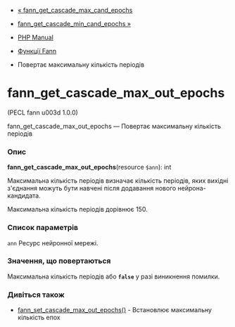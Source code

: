 - [« fann_get_cascade_max_cand_epochs](function.fann-get-cascade-max-cand-epochs.md)
- [fann_get_cascade_min_cand_epochs »](function.fann-get-cascade-min-cand-epochs.md)

- [PHP Manual](index.md)
- [Функції Fann](ref.fann.md)
- Повертає максимальну кількість періодів

# fann_get_cascade_max_out_epochs

(PECL fann u003d 1.0.0)

fann_get_cascade_max_out_epochs — Повертає максимальну кількість
періодів

### Опис

**fann_get_cascade_max_out_epochs**(resource `$ann`): int

Максимальна кількість періодів визначає кількість періодів,
яких вихідні з'єднання можуть бути навчені після додавання нового
нейрона-кандидата.

Максимальна кількість періодів дорівнює 150.

### Список параметрів

`ann`
Ресурс нейронної мережі.

### Значення, що повертаються

Максимальна кількість періодів або **`false`** у разі виникнення
помилки.

### Дивіться також

- [fann_set_cascade_max_out_epochs()](function.fann-set-cascade-max-out-epochs.md) -
Встановлює максимальну кількість епох
